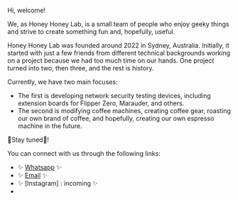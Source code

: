 Hi, welcome!

We, as Honey Honey Lab, is a small team of people who enjoy geeky things and strive to create something fun and, hopefully, useful.

Honey Honey Lab was founded around 2022 in Sydney, Australia. Initially, it started with just a few friends from different technical backgrounds working on a project because we had too much time on our hands. One project turned into two, then three, and the rest is history.

Currently, we have two main focuses:

- The first is developing network security testing devices, including extension boards for Flipper Zero, Marauder, and others.
- The second is modifying coffee machines, creating coffee gear, roasting our own brand of coffee, and hopefully, creating our own espresso machine in the future.

🤘Stay tuned🤘!

You can connect with us through the following links:

- ✨ [Whatsapp](https://wa.me/61452559581)  ✨
- ✨ [Email](Support@honeyhoneylab.com) ✨
- ✨ [Instagram] : incoming ✨
-   


